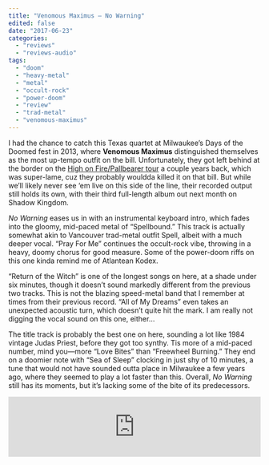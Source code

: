 ```yaml
---
title: "Venomous Maximus – No Warning"
edited: false
date: "2017-06-23"
categories:
  - "reviews"
  - "reviews-audio"
tags:
  - "doom"
  - "heavy-metal"
  - "metal"
  - "occult-rock"
  - "power-doom"
  - "review"
  - "trad-metal"
  - "venomous-maximus"
---
```


I had the chance to catch this Texas quartet at Milwaukee’s Days of the Doomed fest in 2013, where **Venomous Maximus** distinguished themselves as the most up-tempo outfit on the bill. Unfortunately, they got left behind at the border on the [High on Fire/Pallbearer tour](https://hellbound.ca/2015/08/amateur-concert-photography-hour-high-on-firepallbearerlucifer-opera-house-august-13-2015/) a couple years back, which was super-lame, cuz they probably wouldda killed it on that bill. But while we’ll likely never see ‘em live on this side of the line, their recorded output still holds its own, with their third full-length album out next month on Shadow Kingdom.

_No Warning_ eases us in with an instrumental keyboard intro, which fades into the gloomy, mid-paced metal of “Spellbound.” This track is actually somewhat akin to Vancouver trad-metal outfit Spell, albeit with a much deeper vocal. “Pray For Me” continues the occult-rock vibe, throwing in a heavy, doomy chorus for good measure. Some of the power-doom riffs on this one kinda remind me of Atlantean Kodex.

“Return of the Witch” is one of the longest songs on here, at a shade under six minutes, though it doesn’t sound markedly different from the previous two tracks. This is not the blazing speed-metal band that I remember at times from their previous record. “All of My Dreams” even takes an unexpected acoustic turn, which doesn’t quite hit the mark. I am really not digging the vocal sound on this one, either…

The title track is probably the best one on here, sounding a lot like 1984 vintage Judas Priest, before they got too synthy. Tis more of a mid-paced number, mind you—more “Love Bites” than “Freewheel Burning.” They end on a doomier note with “Sea of Sleep” clocking in just shy of 10 minutes, a tune that would not have sounded outta place in Milwaukee a few years ago, where they seemed to play a lot faster than this. Overall, _No Warning_ still has its moments, but it’s lacking some of the bite of its predecessors.

<iframe style="border: 0; width: 100%; height: 120px;" src="https://bandcamp.com/EmbeddedPlayer/album=3885794508/size=large/bgcol=ffffff/linkcol=0687f5/tracklist=false/artwork=small/transparent=true/" width="300" height="150" seamless=""><a href="http://shadowkingdomrecords.bandcamp.com/album/no-warning-2">No Warning by Venomous Maximus</a></iframe>
